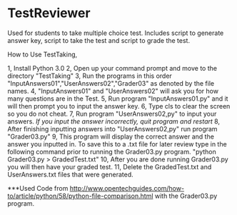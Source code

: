 # TestReviewer
Used for students to take multiple choice test. Includes script to generate answer key, script to take the test and script to grade the test. 

How to Use TestTaking,

1, Install Python 3.0 
2, Open up your command prompt and move to the directory "TestTaking"
3, Run the programs in this order "InputAnswers01","UserAnswers02","Grader03" as denoted by the file names.
4, "InputAnswers01" and "UserAnswers02" will ask you for how many questions are in the Test. 
5, Run program "InputAnswers01.py" and it will then prompt you to input the answer key.
6, Type cls to clear the screen so you do not cheat. 
7, Run program "UserAnswers02,py" to input your answers. *If you input the answer incorrectly, quit program and restart*
8, After finishing inputting answers into "UserAnswers02,py" run program "Grader03.py"
9, This program will display the correct answer and the answer you inputted in. To save this to a .txt file for later review type in the following command prior to running the Grader03.py program. 
"python Grader03.py > GradedTest.txt"
10, After you are done running Grader03.py you will then have your graded test. 
11, Delete the GradedTest.txt and UserAnswers.txt files that were generated.

***Used Code from http://www.opentechguides.com/how-to/article/python/58/python-file-comparison.html with the Grader03.py program. 


